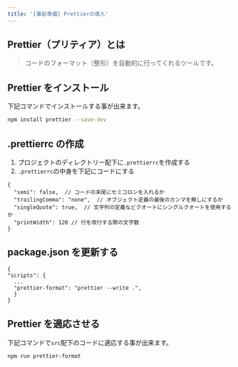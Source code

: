 ```yaml
---
title: '[事前準備] Prettierの導入'
---
```


## Prettier（プリティア）とは

> コードのフォーマット（整形）を自動的に行ってくれるツールです。

## Prettier をインストール

下記コマンドでインストールする事が出来ます。

```bash
npm install prettier --save-dev
```

## .prettierrc の作成

1. プロジェクトのディレクトリー配下に`.prettierrc`を作成する
2. `.prettierrc`の中身を下記にコードにする

```json: .prettierrc
{
  "semi": false,  // コードの末尾にセミコロンを入れるか
  "trailingComma": "none",  // オブジェクト定義の最後のカンマを無しにするか
  "singleQuote": true,  // 文字列の定義などクオートにシングルクオートを使用するか
  "printWidth": 120 // 行を改行する際の文字数
}
```

## package.json を更新する

```json: package.json
{
"scripts": {
  ...
  "prettier-format": "prettier --write .",
  }
}
```

## Prettier を適応させる

下記コマンドで`src`配下のコードに適応する事が出来ます。

```bash
npm run prettier-format
```

